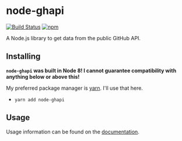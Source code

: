 # node-ghapi
[![Build Status](https://img.shields.io/travis/com/haydennyyy/node-ghapi.svg)](https://travis-ci.org/haydennyyy/node-ghapi)
[![npm](https://img.shields.io/npm/dt/node-ghapi.svg)](https://npmjs.org/node-ghapi)

A Node.js library to get data from the public GitHub API.

## Installing
**`node-ghapi` was built in Node 8! I cannot guarantee compatibility with anything below or above this!**

My preferred package manager is [yarn](https://yarnpkg.com). I'll use that here.
- `yarn add node-ghapi`

## Usage
Usage information can be found on the [documentation](https://ghapi.js.org/?api).
